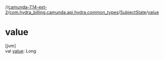 //[camunda-7.14-ext-2](../../../index.md)/[com.hydra_billing.camunda.api.hydra.common_types](../index.md)/[SubjectState](index.md)/[value](value.md)

# value

[jvm]\
val [value](value.md): Long
